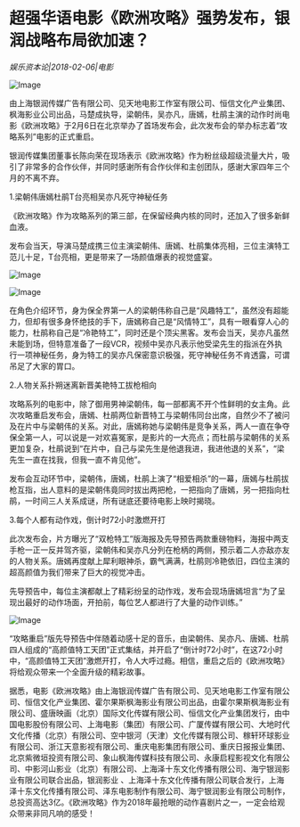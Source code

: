 # 超强华语电影《欧洲攻略》强势发布，银润战略布局欲加速？

*娱乐资本论|2018-02-06|电影*

![Image](http://p2.pstatp.com/large/615f0001264b426adc9d)

由上海银润传媒广告有限公司、见天地电影工作室有限公司、恒信文化产业集团、枫海影业公司出品，马楚成执导，梁朝伟，吴亦凡，唐嫣，杜鹃主演的动作时尚电影《欧洲攻略》于2月6日在北京举办了首场发布会，此次发布会的举办标志着“攻略系列”电影的正式重启。

银润传媒集团董事长陈向荣在现场表示《欧洲攻略》作为粉丝级超级流量大片，吸引了非常多的合作伙伴，并同时感谢所有合作伙伴和主创团队，感谢大家四年三个月的不离不弃。

1.梁朝伟唐嫣杜鹃T台亮相吴亦凡死守神秘任务

《欧洲攻略》作为攻略系列的第三部，在保留经典内核的同时，还加入了很多新鲜血液。

发布会当天，导演马楚成携三位主演梁朝伟、唐嫣、杜鹃集体亮相，三位主演特工范儿十足，T台亮相，更是带来了一场颜值爆表的视觉盛宴。

![Image](http://p3.pstatp.com/large/615f0001264cdd4308ba)

![Image](http://p2.pstatp.com/large/615a00038d68f84c8974)

在角色介绍环节，身为保全界第一人的梁朝伟称自己是“风趣特工”，虽然没有超能力，但却有很多身怀绝技的手下，唐嫣称自己是“风情特工”，具有一眼看穿人心的能力，杜鹃称自己是“冷艳特工”，同时还是个顶尖黑客。发布会当天，吴亦凡虽然未能到场，但特意准备了一段VCR，视频中吴亦凡表示他受梁先生的指派在外执行一项神秘任务，身为特工的吴亦凡保密意识极强，死守神秘任务不肯透露，可谓吊足了大家的胃口。

2.人物关系扑朔迷离新晋美艳特工拔枪相向

攻略系列的电影中，除了御用男神梁朝伟，每一部都离不开个性鲜明的女主角。此次攻略重启发布会，唐嫣、杜鹃两位新晋特工与梁朝伟同台出席，自然少不了被问及在片中与梁朝伟的关系。对此，唐嫣称她与梁朝伟是竞争关系，两人一直在争夺保全第一人，可以说是一对欢喜冤家，是影片的一大亮点；而杜鹃与梁朝伟的关系更加复杂，杜鹃说到“在片中，自己与梁先生是他退我进，我进他退的关系”，“梁先生一直在找我，但我一直不肯见他”。

发布会互动环节中，梁朝伟，唐嫣，杜鹃上演了“相爱相杀”的一幕，唐嫣与杜鹃拔枪互指，出人意料的是梁朝伟竟同时拔出两把枪，一把指向了唐嫣，另一把指向杜鹃，一时间三人关系成谜，所有谜底还要待电影上映时揭晓。

3.每个人都有动作戏，倒计时72小时激燃开打

此次发布会，片方曝光了“双枪特工”版海报及先导预告两款重磅物料，海报中两支手枪一正一反并驾齐驱，梁朝伟和吴亦凡分列在枪柄的两侧，预示着二人亦敌亦友的人物关系。唐嫣再度献上犀利眼神杀，霸气满满，杜鹃则冷艳依旧，四位主演的超高颜值为我们带来了巨大的视觉冲击。

先导预告中，每位主演都献上了精彩纷呈的动作戏，发布会现场唐嫣坦言“为了呈现出最好的动作场面，开拍前，每位艺人都进行了大量的动作训练。”

![Image](http://p3.pstatp.com/large/615900039b9b08a2fa1f)

“攻略重启”版先导预告中伴随着动感十足的音乐，由梁朝伟、吴亦凡、唐嫣、杜鹃四人组成的“高颜值特工天团”正式集结，并开启了“倒计时72小时”，在这72小时中，“高颜值特工天团”激燃开打，令人大呼过瘾。相信，重启之后的《欧洲攻略》将给观众带来一个全面升级的精彩故事。

据悉，电影《欧洲攻略》由上海银润传媒广告有限公司、见天地电影工作室有限公司、恒信文化产业集团、霍尔果斯枫海影业有限公司出品，由霍尔果斯枫海影业有限公司、盛唐映画（北京）国际文化传媒有限公司、恒信文化产业集团发行，由中国电影股份有限公司、上海电影（集团）有限公司、广厦传媒有限公司、大地时代文化传播（北京）有限公司、空中银河（天津）文化传媒有限公司、稼轩环球影业有限公司、浙江天意影视有限公司、重庆电影集团有限公司、重庆日报报业集团、北京紫微垣投资有限公司、象山枫海传媒科技有限公司、永康启程影视文化有限公司、中影河山影业（北京）有限公司、上海泽十东文化传播有限公司、海宁银润影业有限公司联合出品，银润影业 、上海泽十东文化传播有限公司联合发行，上海泽十东文化传播有限公司、泽东电影制作有限公司、海宁银润影业有限公司制作，总投资高达3亿。《欧洲攻略》作为2018年最抢眼的动作喜剧片之一，一定会给观众带来非同凡响的感受！

